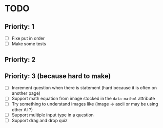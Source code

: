 # TODO

## Priority: 1

- [ ] Fixe put in order
- [ ] Make some tests

## Priority: 2

## Priority: 3 (because hard to make)

- [ ] Increment question when there is statement (hard because it is often on another page)
- [ ] Support math equation from image stocked in the `data-mathml` attribute
- [ ] Try something to understand images like (image -> ascii or may be using other AI ?)
- [ ] Support multiple input type in a question
- [ ] Support drag and drop quiz
